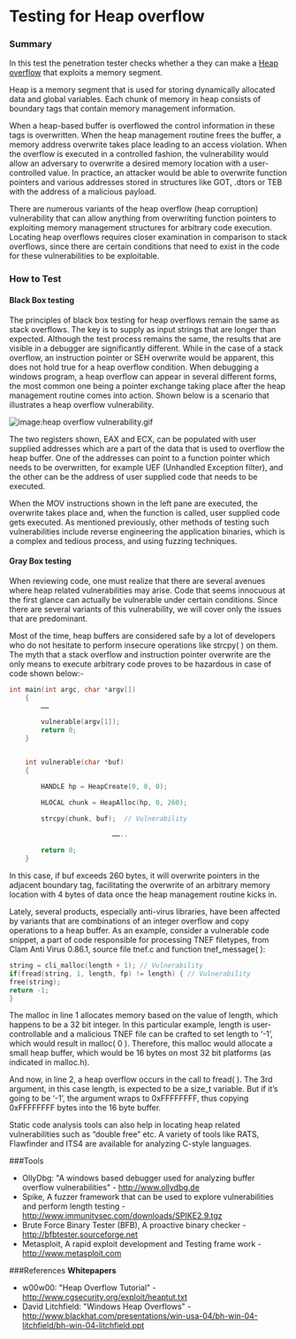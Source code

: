 # Testing for Heap overflow


### Summary
In this test the penetration tester checks whether a they can make a [Heap overflow](https://www.owasp.org/index.php/Heap_overflow) that exploits a memory segment.


Heap is a memory segment that is used for storing dynamically allocated data and global variables. Each chunk of memory in heap consists of boundary tags that contain memory management information.


When a heap-based buffer is overflowed the control information in these tags is overwritten. When the heap management routine frees the buffer, a memory address overwrite takes place leading to an access violation. When the overflow is executed in a controlled fashion, the vulnerability would allow an adversary to overwrite a desired memory location with a user-controlled value. In practice, an attacker would be able to overwrite function pointers and various addresses stored in structures like GOT, .dtors or TEB with the address of a malicious payload.


There are numerous variants of the heap overflow (heap corruption) vulnerability that can allow anything from overwriting function pointers to exploiting memory management structures for arbitrary code execution. Locating heap overflows requires closer examination in comparison to stack overflows, since there are certain conditions that need to exist in the code for these vulnerabilities to be exploitable.

### How to Test

#### Black Box testing

The principles of black box testing for heap overflows remain the same as stack overflows. The key is to supply as input strings that are longer than expected. Although the test process remains the same, the results that are visible in a debugger are significantly different. While in the case of a stack overflow, an instruction pointer or SEH overwrite would be apparent, this does not hold true for a heap overflow condition. When debugging a windows program, a heap overflow can appear in several different forms, the most common one being a pointer exchange taking place after the heap management routine comes into action. Shown below is a scenario that illustrates a heap overflow vulnerability.


![image:heap overflow vulnerability.gif](https://www.owasp.org/images/8/8b/Heap_overflow_vulnerability.gif)


The two registers shown, EAX and ECX, can be populated with user supplied addresses which are a part of the data that is used to overflow the heap buffer. One of the addresses can point to a function pointer which needs to be overwritten, for example UEF (Unhandled Exception filter), and the other can be the address of user supplied code that needs to be executed.


When the MOV instructions shown in the left pane are executed, the overwrite takes place and, when the function is called, user supplied code gets executed. As mentioned previously, other methods of testing such vulnerabilities include reverse engineering the application binaries, which is a complex and tedious process, and using fuzzing techniques.


#### Gray Box testing

When reviewing code, one must realize that there are several avenues where heap related vulnerabilities may arise. Code that seems innocuous at the first glance can actually be vulnerable under certain conditions. Since there are several variants of this vulnerability, we will cover only the issues that are predominant.


Most of the time, heap buffers are considered safe by a lot of developers who do not hesitate to perform insecure operations like strcpy( ) on them. The myth that a stack overflow and instruction pointer overwrite are the only means to execute arbitrary code proves to be hazardous in case of code shown below:-

```c
int main(int argc, char *argv[])
	{
		……

		vulnerable(argv[1]);
		return 0;
	}


	int vulnerable(char *buf)
	{

		HANDLE hp = HeapCreate(0, 0, 0);

		HLOCAL chunk = HeapAlloc(hp, 0, 260);

		strcpy(chunk, buf);  // Vulnerability

                          ……..

		return 0;
	}
```


In this case, if buf exceeds 260 bytes, it will overwrite pointers in the adjacent boundary tag, facilitating the overwrite of an arbitrary memory location with 4 bytes of data once the heap management routine kicks in.


Lately, several products, especially anti-virus libraries, have been affected by variants that are combinations of an integer overflow and copy operations to a heap buffer. As an example, consider a vulnerable code snippet, a part of code responsible for processing TNEF filetypes, from Clam Anti Virus 0.86.1, source file tnef.c and function tnef_message( ):

```c
string = cli_malloc(length + 1); // Vulnerability
if(fread(string, 1, length, fp) != length) { // Vulnerability
free(string);
return -1;
}
```


The malloc in line 1 allocates memory based on the value of length, which happens to be a 32 bit integer. In this particular example, length is user-controllable and a malicious TNEF file can be crafted to set length to ‘-1’, which would result in malloc( 0 ). Therefore, this malloc would allocate a small heap buffer, which would be 16 bytes on most 32 bit platforms (as indicated in malloc.h).


And now, in line 2, a heap overflow occurs in the call to fread( ).  The 3rd argument, in this case length, is expected to be a size_t variable. But if it’s going to be ‘-1’, the argument wraps to 0xFFFFFFFF, thus copying 0xFFFFFFFF bytes into the 16 byte buffer.


Static code analysis tools can also help in locating heap related vulnerabilities such as “double free” etc. A variety of tools like RATS, Flawfinder and ITS4 are available for analyzing C-style languages.


###Tools
* OllyDbg: "A windows based debugger used for analyzing buffer overflow vulnerabilities" - http://www.ollydbg.de
* Spike, A fuzzer framework that can be used to explore vulnerabilities and perform length testing - http://www.immunitysec.com/downloads/SPIKE2.9.tgz
* Brute Force Binary Tester (BFB), A proactive binary checker - http://bfbtester.sourceforge.net
* Metasploit, A rapid exploit development and Testing frame work - http://www.metasploit.com



###References
**Whitepapers**<br>
* w00w00: "Heap Overflow Tutorial" - http://www.cgsecurity.org/exploit/heaptut.txt
* David Litchfield: "Windows Heap Overflows" - http://www.blackhat.com/presentations/win-usa-04/bh-win-04-litchfield/bh-win-04-litchfield.ppt
